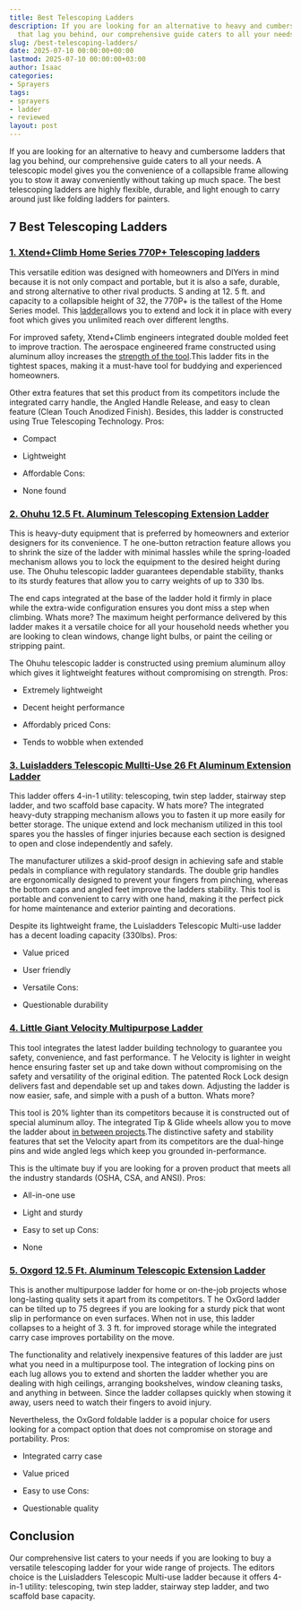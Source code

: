 ```yaml
---
title: Best Telescoping Ladders
description: If you are looking for an alternative to heavy and cumbersome ladders
  that lag you behind, our comprehensive guide caters to all your needs. A telescopic...
slug: /best-telescoping-ladders/
date: 2025-07-10 00:00:00+00:00
lastmod: 2025-07-10 00:00:00+03:00
author: Isaac
categories:
- Sprayers
tags:
- sprayers
- ladder
- reviewed
layout: post
---
```

If you are looking for an alternative to heavy and cumbersome ladders that lag you behind, our comprehensive guide caters to all your needs. A telescopic model gives you the convenience of a collapsible frame allowing you to stow it away conveniently without taking up much space. The best telescoping ladders are highly flexible, durable, and light enough to carry around just like folding ladders for painters.

##  **7 Best Telescoping Ladders**

###  [1. Xtend+Climb Home Series 770P+ Telescoping ladders](https://www.amazon.com/dp/B00FX9M8CG/?tag=p-policy-20)

This versatile edition was designed with homeowners and DIYers in mind because it is not only compact and portable, but it is also a safe, durable, and strong alternative to other rival products. S anding at 12. 5 ft. and capacity to a collapsible height of 32, the 770P+ is the tallest of the Home Series model. This [ladder](https://pestpolicy.com/best-folding-ladders-for-painters/)allows you to extend and lock it in place with every foot which gives you unlimited reach over different lengths.

For improved safety, Xtend+Climb engineers integrated double molded feet to improve traction. The aerospace engineered frame constructed using aluminum alloy increases the [strength of the tool](https://pestpolicy.com/best-ladder-for-painting-2-story-house/).This ladder fits in the tightest spaces, making it a must-have tool for buddying and experienced homeowners.

Other extra features that set this product from its competitors include the integrated carry handle, the Angled Handle Release, and easy to clean feature (Clean Touch Anodized Finish). Besides, this ladder is constructed using True Telescoping Technology.
Pros:

- Compact

- Lightweight

- Affordable Cons:

- None found

###  [2. Ohuhu 12.5 Ft. Aluminum Telescoping Extension Ladder](https://www.amazon.com/dp/B01LAHCOQ4/?tag=p-policy-20)

This is heavy-duty equipment that is preferred by homeowners and exterior designers for its convenience. T he one-button retraction feature allows you to shrink the size of the ladder with minimal hassles while the spring-loaded mechanism allows you to lock the equipment to the desired height during use. The Ohuhu telescopic ladder guarantees dependable stability, thanks to its sturdy features that allow you to carry weights of up to 330 lbs.

The end caps integrated at the base of the ladder hold it firmly in place while the extra-wide configuration ensures you dont miss a step when climbing. Whats more? The maximum height performance delivered by this ladder makes it a versatile choice for all your household needs whether you are looking to clean windows, change light bulbs, or paint the ceiling or stripping paint.

The Ohuhu telescopic ladder is constructed using premium aluminum alloy which gives it lightweight features without compromising on strength.
Pros:

- Extremely lightweight

- Decent height performance

- Affordably priced Cons:

- Tends to wobble when extended

###  [3. Luisladders Telescopic Mullti-Use 26 Ft Aluminum Extension Ladder](https://www.amazon.com/dp/B01FUCCPPA/?tag=p-policy-20)

This ladder offers 4-in-1 utility: telescoping, twin step ladder, stairway step ladder, and two scaffold base capacity. W hats more? The integrated heavy-duty strapping mechanism allows you to fasten it up more easily for better storage. The unique extend and lock mechanism utilized in this tool spares you the hassles of finger injuries because each section is designed to open and close independently and safely.

The manufacturer utilizes a skid-proof design in achieving safe and stable pedals in compliance with regulatory standards. The double grip handles are ergonomically designed to prevent your fingers from pinching, whereas the bottom caps and angled feet improve the ladders stability. This tool is portable and convenient to carry with one hand, making it the perfect pick for home maintenance and exterior painting and decorations.

Despite its lightweight frame, the Luisladders Telescopic Multi-use ladder has a decent loading capacity (330lbs).
Pros:

- Value priced

- User friendly

- Versatile Cons:

- Questionable durability

###  [4. Little Giant Velocity Multipurpose Ladder](https://www.amazon.com/dp/B00E1AQE46/?tag=p-policy-20)

This tool integrates the latest ladder building technology to guarantee you safety, convenience, and fast performance. T he Velocity is lighter in weight hence ensuring faster set up and take down without compromising on the safety and versatility of the original edition. The patented Rock Lock design delivers fast and dependable set up and takes down. Adjusting the ladder is now easier, safe, and simple with a push of a button. Whats more?

This tool is 20% lighter than its competitors because it is constructed out of special aluminum alloy. The integrated Tip & Glide wheels allow you to move the ladder about [in between projects](https://pestpolicy.com/best-paint-sprayer-for-interior-walls/).The distinctive safety and stability features that set the Velocity apart from its competitors are the dual-hinge pins and wide angled legs which keep you grounded in-performance.

This is the ultimate buy if you are looking for a proven product that meets all the industry standards (OSHA, CSA, and ANSI).
Pros:

- All-in-one use

- Light and sturdy

- Easy to set up Cons:

- None

###  [5. Oxgord 12.5 Ft. Aluminum Telescopic Extension Ladder](https://www.amazon.com/dp/B01JY9QAPQ/?tag=p-policy-20)

This is another multipurpose ladder for home or on-the-job projects whose long-lasting quality sets it apart from its competitors. T he OxGord ladder can be tilted up to 75 degrees if you are looking for a sturdy pick that wont slip in performance on even surfaces. When not in use, this ladder collapses to a height of 3. 3 ft. for improved storage while the integrated carry case improves portability on the move.

The functionality and relatively inexpensive features of this ladder are just what you need in a multipurpose tool. The integration of locking pins on each lug allows you to extend and shorten the ladder whether you are dealing with high ceilings, arranging bookshelves, window cleaning tasks, and anything in between. Since the ladder collapses quickly when stowing it away, users need to watch their fingers to avoid injury.

Nevertheless, the OxGord foldable ladder is a popular choice for users looking for a compact option that does not compromise on storage and portability.
Pros:

- Integrated carry case

- Value priced

- Easy to use Cons:

- Questionable quality

##  Conclusion

Our comprehensive list caters to your needs if you are looking to buy a versatile telescoping ladder for your wide range of projects. The editors choice is the Luisladders Telescopic Multi-use ladder because it offers 4-in-1 utility: telescoping, twin step ladder, stairway step ladder, and two scaffold base capacity.
